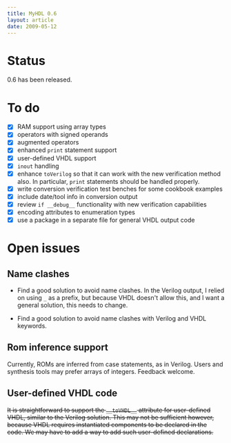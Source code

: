 ```yaml
---
title: MyHDL 0.6 
layout: article
date: 2009-05-12
---
```


Status
======

0.6 has been released.

To do
=====

* [x] RAM support using array types 
* [x] operators with signed operands 
* [x] augmented operators 
* [x] enhanced `print` statement support 
* [x] user-defined VHDL support 
* [x] `inout` handling
* [x] enhance `toVerilog` so that it can work with the new verification method also.
In particular, `print` statements should be handled properly.
* [x] write conversion verification test benches for some cookbook examples
* [x] include date/tool info in conversion output 
* [x] review `if __debug__` functionality with new verification capabilities  
* [x] encoding attributes to enumeration types  
* [x] use a package in a separate file for general VHDL output code 

Open issues
===========

Name clashes
------------

* Find a good solution to avoid name clashes. In the Verilog output, I relied on using `_` as a prefix, but because VHDL doesn't allow this, and I want a general solution, this needs to change.

* Find a good solution to avoid name clashes with Verilog and VHDL keywords.

Rom inference support
---------------------

Currently, ROMs are inferred from case statements, as in Verilog. Users and synthesis tools may prefer arrays of integers. Feedback welcome.


User-defined VHDL code
----------------------

<del>It is straightforward to support the `__toVHDL__` attribute for
user-defined VHDL, similar to the Verilog solution. This may not be sufficient
however, because VHDL requires instantiated components to be declared in the
code. We may have to add a way to add such user-defined declarations.</del>
